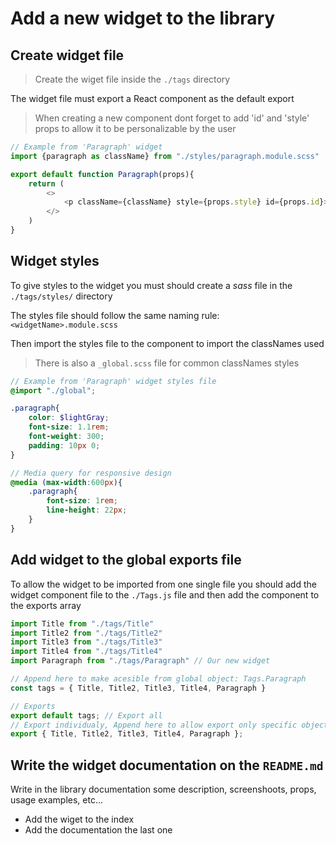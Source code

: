# Add a new widget to the library

## Create widget file

> Create the wiget file inside the `./tags` directory

The widget file must export a React component as the default export

> When creating a new component dont forget to add 'id' and 'style' props to allow it to be personalizable by the user

```js
// Example from 'Paragraph' widget
import {paragraph as className} from "./styles/paragraph.module.scss"

export default function Paragraph(props){
    return (
        <>
            <p className={className} style={props.style} id={props.id}>{props.children || props.text}</p>
        </>
    )
}
```

## Widget styles

To give styles to the widget you must should create a *sass* file in the `./tags/styles/` directory

The styles file should follow the same naming rule: `<widgetName>.module.scss`

Then import the styles file to the component to import the classNames used

> There is also a `_global.scss` file for common classNames styles

```scss
// Example from 'Paragraph' widget styles file
@import "./global";

.paragraph{
    color: $lightGray;
    font-size: 1.1rem;
    font-weight: 300;
    padding: 10px 0;
}

// Media query for responsive design
@media (max-width:600px){
    .paragraph{
        font-size: 1rem;
        line-height: 22px;
    }
}
```

## Add widget to the global exports file

To allow the widget to be imported from one single file you should add the widget component file to the `./Tags.js` file and then add the component to the exports array

```js
import Title from "./tags/Title"
import Title2 from "./tags/Title2"
import Title3 from "./tags/Title3"
import Title4 from "./tags/Title4"
import Paragraph from "./tags/Paragraph" // Our new widget

// Append here to make acesible from global object: Tags.Paragraph
const tags = { Title, Title2, Title3, Title4, Paragraph }

// Exports
export default tags; // Export all
// Export individualy, Append here to allow export only specific object
export { Title, Title2, Title3, Title4, Paragraph }; 

```

## Write the widget documentation on the `README.md`

Write in the library documentation some description, screenshoots, props, usage examples, etc...

- Add the wiget to the index
- Add the documentation the last one

